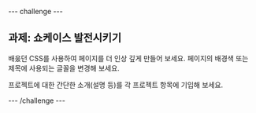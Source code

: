 \--- challenge \---

## 과제: 쇼케이스 발전시키기

배웄던 CSS를 사용하여 페이지를 더 인상 깊게 만들어 보세요. 페이지의 배경색 또는 제목에 사용되는 글꼴을 변경해 보세요.

프로젝트에 대한 간단한 소개(설명 등)를 각 프로젝트 항목에 기입해 보세요.

\--- /challenge \---